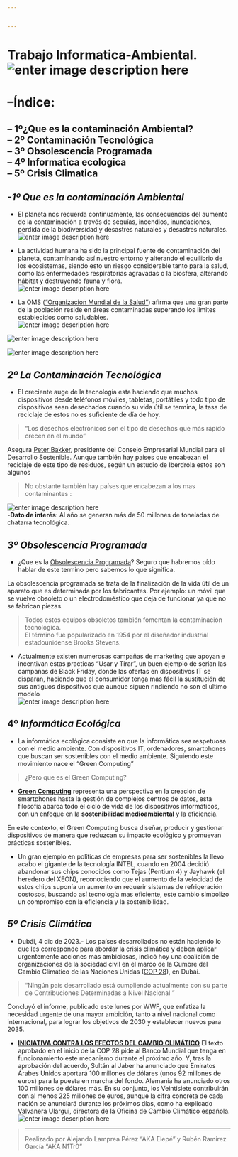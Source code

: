 ```yaml
---


---
```


<h1 id="trabajo-informatica-ambiental.">Trabajo Informatica-Ambiental.<img src="https://www.foronuclear.org/wp-content/uploads/2010/06/degradacion-Tierra-854x465.jpg?x69276" alt="enter image description here"></h1>
<h1 id="índice">–Índice:</h1>
<h2 id="º¿que-es-la-contaminación-ambiental---2º-contaminación-tecnológica---3º-obsolescencia-programada---4º-informatica-ecologica---5º-crisis-climatica">– 1º¿Que es la contaminación Ambiental?<br>
– 2º Contaminación Tecnológica<br>
– 3º Obsolescencia Programada<br>
– 4º Informatica ecologica<br>
– 5º Crisis Climatica</h2>
<blockquote></blockquote>
<h2 id="º-que-es-la-contaminación-ambiental"><em><strong>-1º Que es la contaminación Ambiental</strong></em></h2>
<ul>
<li>
<p>El planeta nos recuerda continuamente, las consecuencias del aumento de la contaminación a través de sequías, incendios, inundaciones, perdida de la biodiversidad y desastres naturales y desastres naturales.<br>
<img src="https://i.blogs.es/466383/all-the-worlds-carbon-emissions-1-/1366_2000.jpeg" alt="enter image description here"></p>
</li>
<li>
<p>La actividad humana ha sido la principal fuente de contaminación del planeta, contaminando así nuestro entorno y alterando el equilibrio de los ecosistemas, siendo esto un riesgo considerable tanto para la salud, como las enfermedades respiratorias agravadas o la biosfera, alterando hábitat y destruyendo fauna y flora.<br>
<img src="https://camo.githubusercontent.com/b773f3c29d154028a8b55904fd1317bc004310e68ca391c4a1177885e0de53a1/68747470733a2f2f7777772e636570616c2e6f72672f73697465732f64656661756c742f66696c65732f70722f696d616765732f666f746f5f706c61737469636f732e6a7065673f74696d657374616d703d31363835393834333137" alt="enter image description here"></p>
</li>
<li>
<p>La OMS (<a href="https://www.who.int/es/health-topics/air-pollution#tab=tab_1">“Organizacion Mundial de la Salud”</a>) afirma que una gran parte de la población reside en áreas contaminadas superando los limites establecidos como saludables.<br>
<img src="https://www.paho.org/es/file/55321/download?token=CCGSyC5m" alt="enter image description here"></p>
</li>
</ul>
<p><img src="https://www.paho.org/es/file/58319/download?token=OywYiTkp" alt="enter image description here"></p>
<p><img src="https://vamosahaceralgoporlatierra.com/wp-content/uploads/2019/06/Air_Pollution_infographics_SP4-750x750.jpg" alt="enter image description here"></p>
<blockquote></blockquote>
<h2 id="º-la-contaminación-tecnológica"><em><strong>2º La Contaminación Tecnológica</strong></em></h2>
<ul>
<li>El creciente auge de la tecnología esta haciendo que muchos dispositivos desde teléfonos móviles, tabletas, portátiles y todo tipo de dispositivos sean desechados cuando su vida útil se termina, la tasa de reciclaje de estos no es suficiente de día de hoy.</li>
</ul>
<blockquote>
<p>“Los desechos electrónicos son el tipo de desechos que más rápido crecen en el mundo”</p>
</blockquote>
<p>Asegura <a href="https://www.santander.com/es/sala-de-comunicacion/santander-conferencia-internacional-de-banca/biografias/peter-bakker">Peter Bakker</a>, presidente del Consejo Empresarial Mundial para el Desarrollo Sostenible. Aunque también hay países que encabezan el reciclaje de este tipo de residuos, según un estudio de Iberdrola estos son algunos<br>
<img src="https://www.iberdrola.com/documents/20125/40465/basura_tecnologica_ESP.jpg/8a145f02-7d1b-70dd-cc05-6947641ef631?t=1699440493432" alt=""></p>
<blockquote>
<p>No obstante también hay países que encabezan a los mas contaminantes :</p>
</blockquote>
<p><img src="https://cdn.statcdn.com/Infographic/images/normal/12308.jpeg" alt="enter image description here"><br>
-<strong>Dato de interés</strong>: Al año se generan más de 50 millones de toneladas de chatarra tecnológica.</p>
<h2 id="º-obsolescencia-programada"><em><strong>3º Obsolescencia Programada</strong></em></h2>
<ul>
<li>¿Que es la <a href="https://www.gob.mx/profeco/es/articulos/obsolescencia-programada-disenados-para-morir?idiom=es#:~:text=falta%20para%20repararlo?-,La%20obsolescencia%20programada%20es%20la%20acci%C3%B3n%20intencional%20que%20hacen%20los,trata%20de%20una%20falla%20planeada.">Obsolescencia Programada</a>? Seguro que habremos oído hablar de este termino pero sabemos lo que significa.</li>
</ul>
<p>La obsolescencia programada se trata de la finalización de la vida útil de un aparato que es determinada por los fabricantes. Por ejemplo: un móvil que se vuelve obsoleto o un electrodoméstico que deja de funcionar ya que no se fabrican piezas.</p>
<blockquote>
<p>Todos estos equipos obsoletos también fomentan la contaminación tecnológica.<br>
El término fue popularizado en 1954 por el diseñador industrial estadounidense Brooks Stevens.</p>
</blockquote>
<ul>
<li>Actualmente existen numerosas campañas de marketing que apoyan e incentivan estas practicas “Usar y Tirar”, un buen ejemplo de serian las campañas de Black Friday, donde las ofertas en dispositivos IT se disparan, haciendo que el consumidor tenga mas fácil la sustitución de sus antiguos dispositivos que aunque siguen rindiendo no son el ultimo modelo<br>
<img src="https://www.eulixe.com/asset/thumbnail,768,432,center,center/media/eulixe/images/2020/10/13/2020101309092276923.jpg" alt="enter image description here"></li>
</ul>
<blockquote></blockquote>
<h2 id="º-informática-ecológica">4º <em>Informática Ecológica</em></h2>
<ul>
<li>La informática ecológica consiste en que  la informática sea respetuosa con el medio ambiente. Con dispositivos IT, ordenadores, smartphones que buscan ser sostenibles con el medio ambiente. Siguiendo este movimiento nace el “Green Computing”</li>
</ul>
<blockquote>
<p>¿Pero que es el Green Computing?</p>
</blockquote>
<ul>
<li><strong><a href="https://www.innovaciondigital360.com/industria-4-0/green-computing-que-es-ejemplos-y-objetivos/">Green Computing</a></strong> representa una perspectiva en  la creación de smartphones hasta la gestión de complejos centros de datos, esta filosofía abarca todo el ciclo de vida de los dispositivos informáticos, con un enfoque en la  <strong>sostenibilidad medioambiental</strong>  y la eficiencia.</li>
</ul>
<p>En este contexto, el Green Computing busca diseñar, producir y gestionar dispositivos de manera que reduzcan su impacto ecológico y promuevan prácticas sostenibles.</p>
<ul>
<li>Un gran ejemplo en políticas de empresas para ser sostenibles la llevo acabo el gigante de la tecnología INTEL, cuando en 2004 decidió abandonar sus chips conocidos como Tejas (Pentium 4) y Jayhawk (el heredero del XEON), reconociendo que el aumento de la velocidad de estos chips suponía un aumento en requerir sistemas de refrigeración costosos, buscando así tecnología mas eficiente, este cambio simbolizo un compromiso con la eficiencia y la sostenibilidad.</li>
</ul>
<blockquote></blockquote>
<h2 id="º-crisis-climática"><em><strong>5º Crisis Climática</strong></em></h2>
<ul>
<li>Dubái, 4 dic de 2023.- Los países desarrollados no están haciendo lo que les corresponde para abordar la crisis climática y deben aplicar urgentemente acciones más ambiciosas, indicó hoy una coalición de organizaciones de la sociedad civil en el marco de la Cumbre del Cambio Climático de las Naciones Unidas (<a href="https://www.eldiario.es/politica/paises-desarrollados-no-cumplen-parte-abordar-crisis-climatica-dicen-ong_1_10741225.html">COP 28</a>), en Dubái.</li>
</ul>
<blockquote>
<p>“Ningún país desarrollado está cumpliendo actualmente con su parte de Contribuciones Determinadas a Nivel Nacional ”</p>
</blockquote>
<p>Concluyó el informe, publicado este lunes por WWF, que enfatiza la necesidad urgente de una mayor ambición, tanto a nivel nacional como internacional, para lograr los objetivos de 2030 y establecer nuevos para 2035.</p>
<ul>
<li><strong><a href="https://elpais.com/clima-y-medio-ambiente/2023-11-30/la-cumbre-del-clima-de-dubai-se-abre-con-la-aprobacion-de-un-nuevo-fondo-para-compensar-a-las-naciones-mas-vulnerables.html">INICIATIVA CONTRA LOS EFECTOS DEL CAMBIO CLIMÁTICO</a></strong> El texto aprobado en el inicio de la COP 28 pide al Banco Mundial que tenga en funcionamiento este mecanismo durante el próximo año. Y, tras la aprobación del acuerdo, Sultán al Jaber ha anunciado que Emiratos Árabes Unidos aportará 100 millones de dólares (unos 92 millones de euros) para la puesta en marcha del fondo. Alemania ha anunciado otros 100 millones de dólares más. En su conjunto, los Veintisiete contribuirán con al menos 225 millones de euros, aunque la cifra concreta de cada nación se anunciará durante los próximos días, como ha explicado Valvanera Ulargui, directora de la Oficina de Cambio Climático española.<br>
<img src="https://cdn.discordapp.com/attachments/1161416609911549963/1182019243018027158/PPA674LPE5APLKL3MZ7SOOZITE.jpg?ex=65832c34&amp;is=6570b734&amp;hm=c673f770dc5f754365d4450127e4d529c60e32f6b455036c92140be0769e4365&amp;" alt="enter image description here"></li>
</ul>
<!--stackedit_data:&#10;eyJoaXN0b3J5IjpbLTE3NTM0NDIxOTYsMTczMjQ4MjE1Nl19&#10;-->
<blockquote>
<hr>
<p>Realizado por Alejando Lamprea Pérez “AKA Elepé” y Rubén Ramírez García “AKA N1Tr0”</p>
</blockquote>

